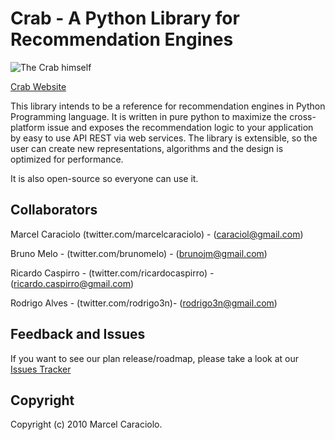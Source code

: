 # Crab - A Python Library for Recommendation Engines 

![The Crab himself](http://dl.dropbox.com/u/7743293/crab.png)

[Crab Website](http://marcelcaraciolo.github.com/crab)

This library intends to be a reference for recommendation engines in Python Programming language.
It is written in pure python to maximize the cross-platform issue and exposes the recommendation logic to your application by easy to use API REST via web services. 
The library is extensible, so the user can create new representations, algorithms and the design is optimized for performance.

It is also open-source so everyone can use it.

## Collaborators

Marcel Caraciolo (twitter.com/marcelcaraciolo) - (caraciol@gmail.com)

Bruno Melo - (twitter.com/brunomelo) - (brunojm@gmail.com)

Ricardo Caspirro - (twitter.com/ricardocaspirro) - (ricardo.caspirro@gmail.com)

Rodrigo Alves - (twitter.com/rodrigo3n)- (rodrigo3n@gmail.com)

## Feedback and Issues

If you want to see our plan release/roadmap, please take a look at our [Issues Tracker](http://github.com/marcelcaraciolo/crab/issues)

## Copyright 

Copyright (c) 2010 Marcel Caraciolo.